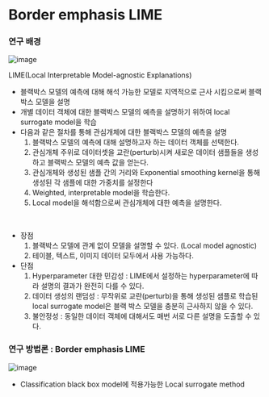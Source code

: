 # Border emphasis LIME

### 연구 배경
![image](https://github.com/sean03101/DataScience_major_/assets/59594037/84626bd0-7326-49ba-9704-ff65b636d595)


LIME(Local Interpretable Model-agnostic Explanations) 
  - 블랙박스 모델의 예측에 대해 해석 가능한 모델로 지역적으로 근사 시킴으로써 블랙박스 모델을 설명
  - 개별 데이터 객체에 대한 블랙박스 모델의 예측을 설명하기 위하여 local surrogate model을 학습
  - 다음과 같은 절차를 통해 관심개체에 대한 블랙박스 모델의 예측을 설명
      1) 블랙박스 모델의 예측에 대해 설명하고자 하는 데이터 객체를 선택한다.
      2) 관심개체 주위로 데이터셋을 교란(perturb)시켜 새로운 데이터 샘플들을 생성하고 블랙박스 모델의 예측 값을 얻는다.
      3) 관심개체와 생성된 샘플 간의 거리와 Exponential smoothing kernel을 통해 생성된 각 샘플에 대한 가중치를 설정한다
      4) Weighted, interpretable model을 학습한다.
      5) Local model을 해석함으로써 관심개체에 대한 예측을 설명한다.

<br>



  - 장점
      1) 블랙박스 모델에 관계 없이 모델을 설명할 수 있다. (Local model agnostic)
      2) 테이블, 텍스트, 이미지 데이터 모두에서 사용 가능하다.
  - 단점
      1) Hyperparameter 대한 민감성 : LIME에서 설정하는 hyperparameter에 따라 설명의 결과가 완전히 다를 수 있다.
      2) 데이터 생성의 랜덤성 : 무작위로 교란(perturb)을 통해 생성된 샘플로 학습된 local surrogate model은 블랙 박스 모델을 충분히 근사하지 않을 수 있다.
      3) 불안정성 : 동일한 데이터 객체에 대해서도 매번 서로 다른 설명을 도출할 수 있다. 



### 연구 방법론 : Border emphasis LIME

![image](https://github.com/sean03101/DataScience_major_/assets/59594037/ed662a34-fbbf-4014-8c9b-b616f5f46260)

- Classification black box model에 적용가능한 Local surrogate method




